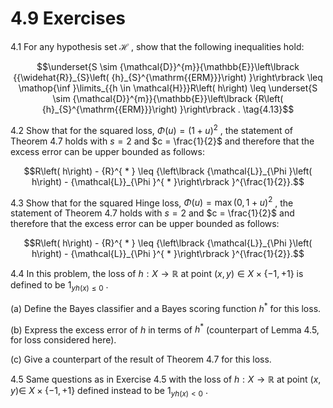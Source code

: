 # 4.9 Exercises

4.1 For any hypothesis set $\mathcal{H}$ , show that the following
inequalities hold:

$$\underset{S \sim {\mathcal{D}}^{m}}{\mathbb{E}}\left\lbrack {{\widehat{R}}_{S}\left( {h}_{S}^{\mathrm{{ERM}}}\right) }\right\rbrack \leq \mathop{\inf }\limits_{{h \in \mathcal{H}}}R\left( h\right) \leq \underset{S \sim {\mathcal{D}}^{m}}{\mathbb{E}}\left\lbrack {R\left( {h}_{S}^{\mathrm{{ERM}}}\right) }\right\rbrack . \tag{4.13}$$

4.2 Show that for the squared loss,
$\Phi \left( u\right) = {\left( 1 + u\right) }^{2}$ , the statement of
Theorem 4.7 holds with $s = 2$ and $c = \frac{1}{2}$ and therefore that
the excess error can be upper bounded as follows:

$$R\left( h\right) - {R}^{ * } \leq {\left\lbrack {\mathcal{L}}_{\Phi }\left( h\right) - {\mathcal{L}}_{\Phi }^{ * }\right\rbrack }^{\frac{1}{2}}.$$

4.3 Show that for the squared Hinge loss,
$\Phi \left( u\right) = \max {\left( 0,1 + u\right) }^{2}$ , the
statement of Theorem 4.7 holds with $s = 2$ and $c = \frac{1}{2}$ and
therefore that the excess error can be upper bounded as follows:

$$R\left( h\right) - {R}^{ * } \leq {\left\lbrack {\mathcal{L}}_{\Phi }\left( h\right) - {\mathcal{L}}_{\Phi }^{ * }\right\rbrack }^{\frac{1}{2}}.$$

4.4 In this problem, the loss of $h : X \rightarrow \mathbb{R}$ at point
$\left( {x,y}\right) \in X \times \{ - 1, + 1\}$ is defined to be
${1}_{{yh}\left( x\right) \leq 0}$ .

\(a\) Define the Bayes classifier and a Bayes scoring function
${h}^{ * }$ for this loss.

\(b\) Express the excess error of $h$ in terms of ${h}^{ * }$
(counterpart of Lemma 4.5, for loss considered here).

\(c\) Give a counterpart of the result of Theorem 4.7 for this loss.

4.5 Same questions as in Exercise 4.5 with the loss of
$h : X \rightarrow \mathbb{R}$ at point $\left( {x,y}\right) \in$
$X \times \{ - 1, + 1\}$ defined instead to be
${1}_{{yh}\left( x\right) < 0}$ .